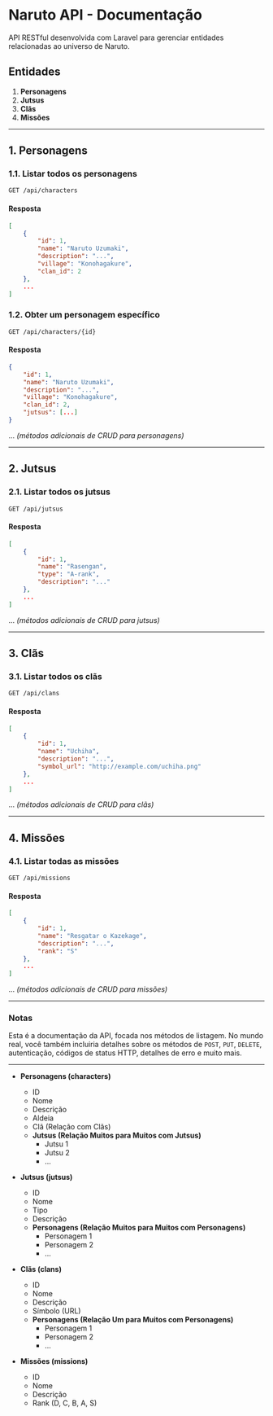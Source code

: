 # Naruto API - Documentação

API RESTful desenvolvida com Laravel para gerenciar entidades relacionadas ao universo de Naruto.

## Entidades

1. **Personagens**
2. **Jutsus**
3. **Clãs**
4. **Missões**

---

## 1. Personagens

### 1.1. Listar todos os personagens

`GET /api/characters`

#### Resposta

```json
[
    {
        "id": 1,
        "name": "Naruto Uzumaki",
        "description": "...",
        "village": "Konohagakure",
        "clan_id": 2
    },
    ...
]
```

### 1.2. Obter um personagem específico

`GET /api/characters/{id}`

#### Resposta

```json
{
    "id": 1,
    "name": "Naruto Uzumaki",
    "description": "...",
    "village": "Konohagakure",
    "clan_id": 2,
    "jutsus": [...]
}
```

... *(métodos adicionais de CRUD para personagens)*

---

## 2. Jutsus

### 2.1. Listar todos os jutsus

`GET /api/jutsus`

#### Resposta

```json
[
    {
        "id": 1,
        "name": "Rasengan",
        "type": "A-rank",
        "description": "..."
    },
    ...
]
```

... *(métodos adicionais de CRUD para jutsus)*

---

## 3. Clãs

### 3.1. Listar todos os clãs

`GET /api/clans`

#### Resposta

```json
[
    {
        "id": 1,
        "name": "Uchiha",
        "description": "...",
        "symbol_url": "http://example.com/uchiha.png"
    },
    ...
]
```

... *(métodos adicionais de CRUD para clãs)*

---

## 4. Missões

### 4.1. Listar todas as missões

`GET /api/missions`

#### Resposta

```json
[
    {
        "id": 1,
        "name": "Resgatar o Kazekage",
        "description": "...",
        "rank": "S"
    },
    ...
]
```

... *(métodos adicionais de CRUD para missões)*

---

### Notas

Esta é a documentação da API, focada nos métodos de listagem. No mundo real, você também incluiria detalhes sobre os métodos de `POST`, `PUT`, `DELETE`, autenticação, códigos de status HTTP, detalhes de erro e muito mais.

---

- **Personagens (characters)**
  - ID
  - Nome
  - Descrição
  - Aldeia
  - Clã (Relação com Clãs)
  - **Jutsus (Relação Muitos para Muitos com Jutsus)**
    - Jutsu 1
    - Jutsu 2
    - ...
  
- **Jutsus (jutsus)**
  - ID
  - Nome
  - Tipo
  - Descrição
  - **Personagens (Relação Muitos para Muitos com Personagens)**
    - Personagem 1
    - Personagem 2
    - ...
  
- **Clãs (clans)**
  - ID
  - Nome
  - Descrição
  - Símbolo (URL)
  - **Personagens (Relação Um para Muitos com Personagens)**
    - Personagem 1
    - Personagem 2
    - ...

- **Missões (missions)**
  - ID
  - Nome
  - Descrição
  - Rank (D, C, B, A, S)

